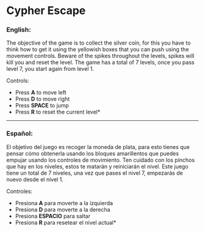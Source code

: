 # Cypher Escape
### English:
The objective of the game is to collect the silver coin, for this you have to think how to get it using the yellowish boxes that you can push using the movement controls. Beware of the spikes throughout the levels, spikes will kill you and reset the level. The game has a total of 7 levels, once you pass level 7, you start again from level 1.

Controls:
- Press **A** to move left
- Press **D** to move right
- Press **SPACE** to jump
- Press **R** to reset the current level*

------------

### Español:
El objetivo del juego es recoger la moneda de plata, para esto tienes que pensar cómo obtenerla usando los bloques amarillentos que puedes empujar usando los controles de movimiento. Ten cuidado con los pinchos que hay en los niveles, estos te matarán y reiniciarán el nivel. Este juego tiene un total de 7 niveles, una vez que pases el nivel 7, empezarás de nuevo desde el nivel 1.

Controles:
- Presiona **A** para moverte a la izquierda
- Presiona **D** para moverte a la derecha
- Presiona **ESPACIO** para saltar
- Presiona **R** para resetear el nivel actual*